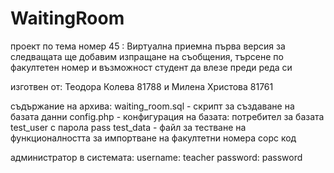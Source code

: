 # WaitingRoom

проект по тема номер 45 : Виртуална приемна
първа версия
за следващата ще добавим изпращане на съобщения, търсене по факултетен номер и възможност студент да влезе преди реда си

изготвен от: Теодора Колева 81788 и Милена Христова 81761

съдържание на архива:
waiting_room.sql - скрипт за създаване на базата данни
config.php - конфигурация на базата:
   потребител за базата test_user с парола pass
test_data - файл за тестване на функционалността за импортване на факултетни номера
сорс код


администратор в системата:
username: teacher
password: password